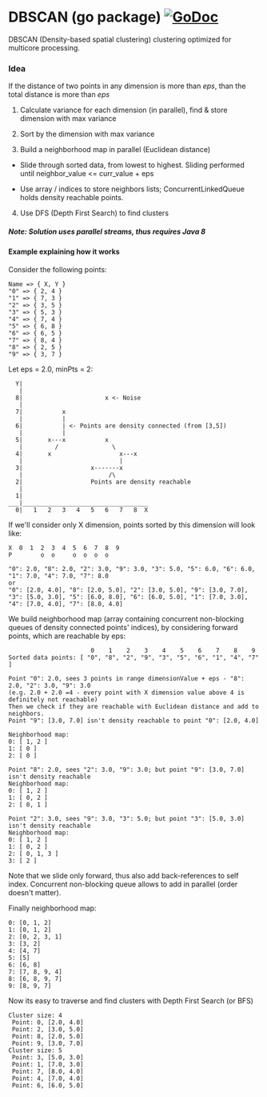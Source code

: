 # DBSCAN (go package) [![GoDoc](https://godoc.org/bitbucket.org/sjbog/go-DBSCAN?status.svg)](https://godoc.org/bitbucket.org/sjbog/go-DBSCAN)
DBSCAN (Density-based spatial clustering) clustering optimized for multicore processing.

### Idea
If the distance of two points in any dimension is more than <i>eps</i>, than the total distance is more than <i>eps</i>

1. Calculate variance for each dimension (in parallel), find & store dimension with max variance

2. Sort by the dimension with max variance

3. Build a neighborhood map in parallel (Euclidean distance)

  * Slide through sorted data, from lowest to highest. Sliding performed until neighbor_value <= curr_value + eps

  * Use array / indices to store neighbors lists; ConcurrentLinkedQueue holds density reachable points.

4. Use DFS (Depth First Search) to find clusters

##### Note: Solution uses parallel streams, thus requires Java 8

#### Example explaining how it works

Consider the following points:
```
Name => { X, Y }
"0" => { 2, 4 }
"1" => { 7, 3 }
"2" => { 3, 5 }
"3" => { 5, 3 }
"4" => { 7, 4 }
"5" => { 6, 8 }
"6" => { 6, 5 }
"7" => { 8, 4 }
"8" => { 2, 5 }
"9" => { 3, 7 }
```

Let eps = 2.0, minPts = 2:
```
  Y|
   |
  8|                       x <- Noise
   |
  7|           x
   |           |
  6|           | <- Points are density connected (from [3,5])
   |           |
  5|       x---x           x
   |         /               \
  4|       x                   x---x
   |                           |
  3|                   x-------x
   |                        /\
  2|                   Points are density reachable
   |
  1|
___|___________________________________
  0|   1   2   3   4   5   6   7   8  X
```

If we'll consider only X dimension, points sorted by this dimension will look like:
```
X  0  1  2  3  4  5  6  7  8  9
P        o  o     o  o  o  o

"0": 2.0, "8": 2.0, "2": 3.0, "9": 3.0, "3": 5.0, "5": 6.0, "6": 6.0, "1": 7.0, "4": 7.0, "7": 8.0
or
"0": [2.0, 4.0], "8": [2.0, 5.0], "2": [3.0, 5.0], "9": [3.0, 7.0], "3": [5.0, 3.0], "5": [6.0, 8.0], "6": [6.0, 5.0], "1": [7.0, 3.0], "4": [7.0, 4.0], "7": [8.0, 4.0]
```

We build neighborhood map (array containing concurrent non-blocking queues of density connected points' indices), by considering forward points, which are reachable by eps:
```
                       0    1    2    3    4    5    6    7    8    9
Sorted data points: [ "0", "8", "2", "9", "3", "5", "6", "1", "4", "7" ]

Point "0": 2.0, sees 3 points in range dimensionValue + eps - "8": 2.0, "2": 3.0, "9": 3.0
(e.g. 2.0 + 2.0 =4 - every point with X dimension value above 4 is definitely not reachable)
Then we check if they are reachable with Euclidean distance and add to neighbors.
Point "9": [3.0, 7.0] isn't density reachable to point "0": [2.0, 4.0]

Neighborhood map:
0: [ 1, 2 ]
1: [ 0 ]
2: [ 0 ]

Point "8": 2.0, sees "2": 3.0, "9": 3.0; but point "9": [3.0, 7.0] isn't density reachable
Neighborhood map:
0: [ 1, 2 ]
1: [ 0, 2 ]
2: [ 0, 1 ]

Point "2": 3.0, sees "9": 3.0, "3": 5.0; but point "3": [5.0, 3.0] isn't density reachable
Neighborhood map:
0: [ 1, 2 ]
1: [ 0, 2 ]
2: [ 0, 1, 3 ]
3: [ 2 ]
```
Note that we slide only forward, thus also add back-references to self index.
Concurrent non-blocking queue allows to add in parallel (order doesn't matter).

Finally neighborhood map:
```
0: [0, 1, 2]
1: [0, 1, 2]
2: [0, 2, 3, 1]
3: [3, 2]
4: [4, 7]
5: [5]
6: [6, 8]
7: [7, 8, 9, 4]
8: [6, 8, 9, 7]
9: [8, 9, 7]
```

Now its easy to traverse and find clusters with Depth First Search (or BFS)
```
Cluster size: 4
 Point: 0, [2.0, 4.0]
 Point: 2, [3.0, 5.0]
 Point: 8, [2.0, 5.0]
 Point: 9, [3.0, 7.0]
Cluster size: 5
 Point: 3, [5.0, 3.0]
 Point: 1, [7.0, 3.0]
 Point: 7, [8.0, 4.0]
 Point: 4, [7.0, 4.0]
 Point: 6, [6.0, 5.0]
```
